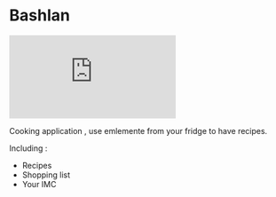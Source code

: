  # Bashlan
  
  ![alt text](https://github.com/Nathan770/Bashlan/blob/master/app/src/main/res/drawable/ic_bashlan.xml)
  
  Cooking application , use emlemente from your fridge to have recipes.
  
  Including : 
  - Recipes 
  - Shopping list
  - Your IMC
  
    
    
    
  
  
